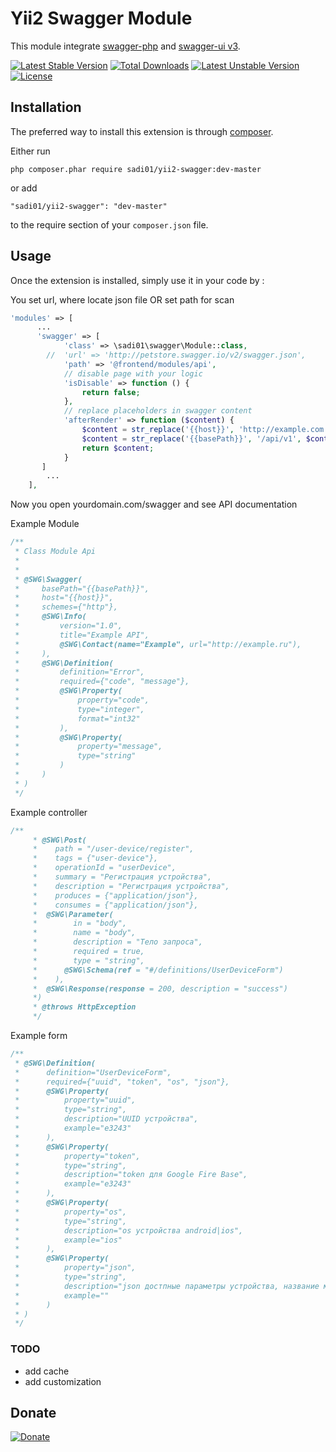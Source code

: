 Yii2 Swagger Module
============

This module integrate [swagger-php](https://github.com/zircote/swagger-php) and [swagger-ui v3](https://github.com/swagger-api/swagger-ui).



[![Latest Stable Version](https://poser.pugx.org/ignatenkovnikita/yii2-swagger/v/stable)](https://packagist.org/packages/ignatenkovnikita/yii2-swagger) 
[![Total Downloads](https://poser.pugx.org/ignatenkovnikita/yii2-swagger/downloads)](https://packagist.org/packages/ignatenkovnikita/yii2-swagger) 
[![Latest Unstable Version](https://poser.pugx.org/ignatenkovnikita/yii2-swagger/v/unstable)](https://packagist.org/packages/ignatenkovnikita/yii2-swagger) 
[![License](https://poser.pugx.org/ignatenkovnikita/yii2-sendpulse/license)](https://packagist.org/packages/ignatenkovnikita/yii2-swagger)




Installation
------------

The preferred way to install this extension is through [composer](http://getcomposer.org/download/).

Either run

```
php composer.phar require sadi01/yii2-swagger:dev-master
```

or add

```
"sadi01/yii2-swagger": "dev-master"
```

to the require section of your `composer.json` file.


Usage
-----

Once the extension is installed, simply use it in your code by  :

You set url, where locate json file OR set path for scan

```php
'modules' => [
      ...
      'swagger' => [
            'class' => \sadi01\swagger\Module::class,
        //  'url' => 'http://petstore.swagger.io/v2/swagger.json',
            'path' => '@frontend/modules/api',
            // disable page with your logic
            'isDisable' => function () {
                return false;
            },
            // replace placeholders in swagger content
            'afterRender' => function ($content) {
                $content = str_replace('{{host}}', 'http://example.com', $content);
                $content = str_replace('{{basePath}}', '/api/v1', $content);
                return $content;
            }
       ]
        ...
    ],
```


Now you open yourdomain.com/swagger and see API documentation

Example Module
```php
/**
 * Class Module Api
 *
 *
 * @SWG\Swagger(
 *     basePath="{{basePath}}",
 *     host="{{host}}",
 *     schemes={"http"},
 *     @SWG\Info(
 *         version="1.0",
 *         title="Example API",
 *         @SWG\Contact(name="Example", url="http://example.ru"),
 *     ),
 *     @SWG\Definition(
 *         definition="Error",
 *         required={"code", "message"},
 *         @SWG\Property(
 *             property="code",
 *             type="integer",
 *             format="int32"
 *         ),
 *         @SWG\Property(
 *             property="message",
 *             type="string"
 *         )
 *     )
 * )
 */
```

Example controller
```php
/**
     * @SWG\Post(
     *    path = "/user-device/register",
     *    tags = {"user-device"},
     *    operationId = "userDevice",
     *    summary = "Регистрация устройства",
     *    description = "Регистрация устройства",
     *    produces = {"application/json"},
     *    consumes = {"application/json"},
     *	@SWG\Parameter(
     *        in = "body",
     *        name = "body",
     *        description = "Тело запроса",
     *        required = true,
     *        type = "string",
     *      @SWG\Schema(ref = "#/definitions/UserDeviceForm")
     *    ),
     *	@SWG\Response(response = 200, description = "success")
     *)
     * @throws HttpException
     */
```

Example form
```php
/**
 * @SWG\Definition(
 *      definition="UserDeviceForm",
 *      required={"uuid", "token", "os", "json"},
 *      @SWG\Property(
 *          property="uuid",
 *          type="string",
 *          description="UUID устройства",
 *          example="e3243"
 *      ),
 *      @SWG\Property(
 *          property="token",
 *          type="string",
 *          description="token для Google Fire Base",
 *          example="e3243"
 *      ),
 *      @SWG\Property(
 *          property="os",
 *          type="string",
 *          description="os устройства android|ios",
 *          example="ios"
 *      ),
 *      @SWG\Property(
 *          property="json",
 *          type="string",
 *          description="json достпные параметры устройства, название модели, версия ОС и др",
 *          example=""
 *      )
 * )
 */
```


### TODO
- add cache
- add customization


## Donate

[![Donate](https://img.shields.io/badge/Donate-PayPal-green.svg)](http://paypal.me/ignatenkovnikita)
